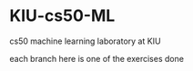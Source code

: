 # KIU-cs50-ML
cs50 machine learning laboratory at KIU

each branch here is one of the exercises done
